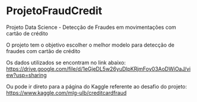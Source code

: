 # ProjetoFraudCredit
Projeto Data Science - Detecção de Fraudes em movimentações com cartão de crédito

O projeto tem o objetivo escolher o melhor modelo para detecção de fraudes com cartão de crédito

Os dados utilizados se encontram no link abaixo:
https://drive.google.com/file/d/1eGjeDL5w26yuDlpKRjmFoy03AoDWiOaJ/view?usp=sharing

Ou pode ir direto para a página do Kaggle referente ao desafio do projeto:
https://www.kaggle.com/mlg-ulb/creditcardfraud
